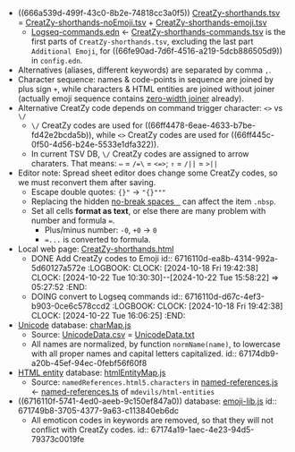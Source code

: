 - ((666a539d-499f-43c0-8b2e-74818cc3a0f5)) [CreatZy-shorthands.tsv](../assets/GUI/shorthands/CreatZy-shorthands.tsv) = [CreatZy-shorthands-noEmoji.tsv](../assets/GUI/shorthands/CreatZy-shorthands-noEmoji.tsv) + [CreatZy-shorthands-emoji.tsv](../assets/GUI/shorthands/CreatZy-shorthands-emoji.tsv)
	- [Logseq-commands.edn](../assets/GUI/shorthands/Logseq-commands.edn) <- [CreatZy-shorthands-commands.tsv](../assets/GUI/shorthands/CreatZy-shorthands-commands.tsv) is the first parts of `CreatZy-shorthands.tsv`, excluding the last part `Additional Emoji`, for ((66fe90ad-7d6f-4516-a219-5dcb886505d9)) in `config.edn`.
- Alternatives (aliases, different keywords) are separated by comma `,`.
- Character sequence: names & code-points in sequence are joined by plus sign `+`, while characters & HTML entities are joined without joiner (actually emoji sequence contains [zero-width joiner](https://en.wikipedia.org/wiki/Zero-width_joiner) already).
- Alternative CreatZy code depends on command trigger character: `<>` vs `\/`
	- `\/` CreatZy codes are used for ((66ff4478-6eae-4633-b7be-fd42e2bcda5b)), while `<>` CreatZy codes are used for ((66ff445c-0f50-4d56-b24e-5533e1dfa322)).
	- In current TSV DB, `\/` CreatZy codes are assigned to arrow charaters. That means: `⇔` = `/=\` = `<=>`; `⇑` = `/||` = `>||`
- Editor note: Spread sheet editor does change some CreatZy codes, so we must reconvert them after saving.
	- Escape double quotes: `{}"` -> `"{}"""`
	- Replacing the hidden [no-break spaces ` `](https://en.wikipedia.org/wiki/Non-breaking_space) can affect the item `.nbsp`.
	- Set all cells **format as text**, or else there are many problem with number and formula `=`.
		- Plus/minus number: `-0`, `+0` -> `0`
		- `=...` is converted to formula.
- Local web page: [CreatZy-shorthands.html](../assets/GUI/shorthands/CreatZy-shorthands.html)
	- DONE Add CreatZy codes to Emoji
	  id:: 6716110d-ea8b-4314-992a-5d60127a572e
	  :LOGBOOK:
	  CLOCK: [2024-10-18 Fri 19:42:38]
	  CLOCK: [2024-10-22 Tue 10:30:30]--[2024-10-22 Tue 15:58:22] =>  05:27:52
	  :END:
	- DOING convert to Logseq commands
	  id:: 6716110d-d67c-4ef3-b903-0ce6c578ccd2
	  :LOGBOOK:
	  CLOCK: [2024-10-18 Fri 19:42:38]
	  CLOCK: [2024-10-22 Tue 16:06:25]
	  :END:
- [Unicode](((6716110f-fa0b-480f-9051-54e0b152d8ec))) database: [charMap.js](../assets/GUI/shorthands/charMap.js)
	- Source: [UnicodeData.csv](../assets/GUI/shorthands/UnicodeData.csv) = [UnicodeData.txt](http://unicode.org/Public/UNIDATA/UnicodeData.txt)
	- All names are normalized, by function `normName(name)`, to lowercase with all proper names and capital letters capitalized.
	  id:: 67174db9-a20b-45ef-94ec-0febf56f60f8
- [HTML entity](((6716110f-c249-4ff9-b564-ddc2c71b89ba))) database: [htmlEntityMap.js](../assets/GUI/shorthands/htmlEntityMap.js)
	- Source: `namedReferences.html5.characters` in [named-references.js](../assets/GUI/shorthands/named-references.js) <- [named-references.ts](https://github.com/mdevils/html-entities/blob/master/src/named-references.ts) of `mdevils/html-entities`
- ((6716110f-5741-4ed0-aeeb-9c150ef847a0)) database: [emoji-lib.js](../assets/GUI/shorthands/emoji-lib.js)
  id:: 671749b8-3705-4377-9a63-c113840eb6dc
	- All emoticon codes in keywords are removed, so that they will not conflict with CreatZy codes.
	  id:: 67174a19-1aec-4e23-94d5-79373c0019fe
